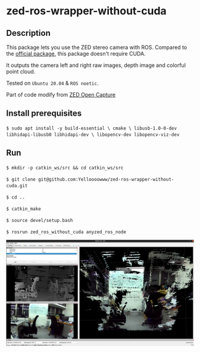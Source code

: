 # zed-ros-wrapper-without-cuda

## Description
This package lets you use the ZED stereo camera with ROS. Compared to the [official package](https://github.com/stereolabs/zed-ros-wrapper), this package doesn't require CUDA.

It outputs the camera left and right raw images, depth image and colorful point cloud.

Tested on `Ubuntu 20.04` & `ROS noetic`.

Part of code modify from [ZED Open Capture](https://github.com/stereolabs/zed-open-capture)

## Install prerequisites
`$ sudo apt install -y build-essential \
                      cmake \
                      libusb-1.0-0-dev libhidapi-libusb0 libhidapi-dev \
                      libopencv-dev libopencv-viz-dev`


## Run
`$ mkdir -p catkin_ws/src && cd catkin_ws/src`

`$ git clone git@github.com:Yelloooowww/zed-ros-wrapper-without-cuda.git`

`$ cd ..`

`$ catkin_make`

`$ source devel/setup.bash`

`$ rosrun zed_ros_without_cuda anyzed_ros_node`


![](images/zedmini.png)
